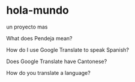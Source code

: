 # hola-mundo
un proyecto mas

What does Pendeja mean?

How do I use Google Translate to speak Spanish?



Does Google Translate have Cantonese?

How do you translate a language?
